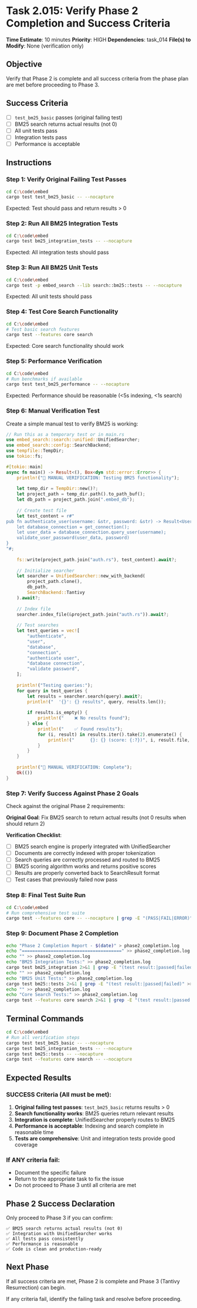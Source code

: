 # Task 2.015: Verify Phase 2 Completion and Success Criteria

**Time Estimate**: 10 minutes
**Priority**: HIGH
**Dependencies**: task_014
**File(s) to Modify**: None (verification only)

## Objective
Verify that Phase 2 is complete and all success criteria from the phase plan are met before proceeding to Phase 3.

## Success Criteria
- [ ] `test_bm25_basic` passes (original failing test)
- [ ] BM25 search returns actual results (not 0)
- [ ] All unit tests pass
- [ ] Integration tests pass
- [ ] Performance is acceptable

## Instructions

### Step 1: Verify Original Failing Test Passes
```bash
cd C:\code\embed
cargo test test_bm25_basic -- --nocapture
```

Expected: Test should pass and return results > 0

### Step 2: Run All BM25 Integration Tests
```bash
cd C:\code\embed
cargo test bm25_integration_tests -- --nocapture
```

Expected: All integration tests should pass

### Step 3: Run All BM25 Unit Tests
```bash
cd C:\code\embed
cargo test -p embed_search --lib search::bm25::tests -- --nocapture
```

Expected: All unit tests should pass

### Step 4: Test Core Search Functionality
```bash
cd C:\code\embed
# Test basic search features
cargo test --features core search
```

Expected: Core search functionality should work

### Step 5: Performance Verification
```bash
cd C:\code\embed
# Run benchmarks if available
cargo test test_bm25_performance -- --nocapture
```

Expected: Performance should be reasonable (<5s indexing, <1s search)

### Step 6: Manual Verification Test
Create a simple manual test to verify BM25 is working:

```rust
// Run this as a temporary test or in main.rs
use embed_search::search::unified::UnifiedSearcher;
use embed_search::config::SearchBackend;
use tempfile::TempDir;
use tokio::fs;

#[tokio::main]
async fn main() -> Result<(), Box<dyn std::error::Error>> {
    println!("🧪 MANUAL VERIFICATION: Testing BM25 functionality");
    
    let temp_dir = TempDir::new()?;
    let project_path = temp_dir.path().to_path_buf();
    let db_path = project_path.join(".embed_db");
    
    // Create test file
    let test_content = r#"
pub fn authenticate_user(username: &str, password: &str) -> Result<User> {
    let database_connection = get_connection();
    let user_data = database_connection.query_user(username);
    validate_user_password(user_data, password)
}
"#;
    
    fs::write(project_path.join("auth.rs"), test_content).await?;
    
    // Initialize searcher
    let searcher = UnifiedSearcher::new_with_backend(
        project_path.clone(),
        db_path,
        SearchBackend::Tantivy
    ).await?;
    
    // Index file
    searcher.index_file(&project_path.join("auth.rs")).await?;
    
    // Test searches
    let test_queries = vec![
        "authenticate",
        "user",
        "database",
        "connection",
        "authenticate user",
        "database connection",
        "validate password",
    ];
    
    println!("Testing queries:");
    for query in test_queries {
        let results = searcher.search(query).await?;
        println!("  '{}': {} results", query, results.len());
        
        if results.is_empty() {
            println!("    ❌ No results found");
        } else {
            println!("    ✅ Found results");
            for (i, result) in results.iter().take(2).enumerate() {
                println!("      {}: {} (score: {:?})", i, result.file, result.score);
            }
        }
    }
    
    println!("🧪 MANUAL VERIFICATION: Complete");
    Ok(())
}
```

### Step 7: Verify Success Against Phase 2 Goals

Check against the original Phase 2 requirements:

**Original Goal**: Fix BM25 search to return actual results (not 0 results when should return 2)

**Verification Checklist**:
- [ ] BM25 search engine is properly integrated with UnifiedSearcher
- [ ] Documents are correctly indexed with proper tokenization
- [ ] Search queries are correctly processed and routed to BM25
- [ ] BM25 scoring algorithm works and returns positive scores
- [ ] Results are properly converted back to SearchResult format
- [ ] Test cases that previously failed now pass

### Step 8: Final Test Suite Run
```bash
cd C:\code\embed
# Run comprehensive test suite
cargo test --features core -- --nocapture | grep -E "(PASS|FAIL|ERROR)"
```

### Step 9: Document Phase 2 Completion
```bash
echo "Phase 2 Completion Report - $(date)" > phase2_completion.log
echo "======================================" >> phase2_completion.log
echo "" >> phase2_completion.log
echo "BM25 Integration Tests:" >> phase2_completion.log
cargo test bm25_integration 2>&1 | grep -E "(test result:|passed|failed)" >> phase2_completion.log
echo "" >> phase2_completion.log
echo "BM25 Unit Tests:" >> phase2_completion.log
cargo test bm25::tests 2>&1 | grep -E "(test result:|passed|failed)" >> phase2_completion.log
echo "" >> phase2_completion.log
echo "Core Search Tests:" >> phase2_completion.log
cargo test --features core search 2>&1 | grep -E "(test result:|passed|failed)" >> phase2_completion.log
```

## Terminal Commands
```bash
cd C:\code\embed
# Run all verification steps
cargo test test_bm25_basic -- --nocapture
cargo test bm25_integration_tests -- --nocapture
cargo test bm25::tests -- --nocapture
cargo test --features core search -- --nocapture
```

## Expected Results

### SUCCESS Criteria (All must be met):
1. **Original failing test passes**: `test_bm25_basic` returns results > 0
2. **Search functionality works**: BM25 queries return relevant results
3. **Integration is complete**: UnifiedSearcher properly routes to BM25
4. **Performance is acceptable**: Indexing and search complete in reasonable time
5. **Tests are comprehensive**: Unit and integration tests provide good coverage

### If ANY criteria fail:
- Document the specific failure
- Return to the appropriate task to fix the issue
- Do not proceed to Phase 3 until all criteria are met

## Phase 2 Success Declaration

Only proceed to Phase 3 if you can confirm:

```
✅ BM25 search returns actual results (not 0)
✅ Integration with UnifiedSearcher works
✅ All tests pass consistently
✅ Performance is reasonable
✅ Code is clean and production-ready
```

## Next Phase
If all success criteria are met, Phase 2 is complete and Phase 3 (Tantivy Resurrection) can begin.

If any criteria fail, identify the failing task and resolve before proceeding.